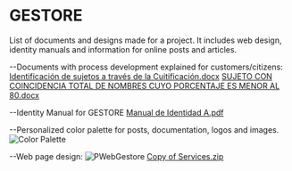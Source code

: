 # GESTORE
List of documents and designs made for a project. It includes web design, identity manuals and information for online posts and articles.

--Documents with process development explained for customers/citizens:
[Identificación de sujetos a través de la Cuitificación.docx](https://github.com/candemui/GESTORE/files/13508019/Identificacion.de.sujetos.a.traves.de.la.Cuitificacion.docx)
[SUJETO CON COINCIDENCIA TOTAL DE NOMBRES CUYO PORCENTAJE ES MENOR AL 80.docx](https://github.com/candemui/GESTORE/files/13508020/SUJETO.CON.COINCIDENCIA.TOTAL.DE.NOMBRES.CUYO.PORCENTAJE.ES.MENOR.AL.80.docx)

--Identity Manual for GESTORE
[Manual de Identidad A.pdf](https://github.com/candemui/GESTORE/files/13508032/Manual.de.Identidad.A.pdf)

--Personalized color palette for posts, documentation, logos and images.
![Color Palette](https://github.com/candemui/GESTORE/assets/152409777/89a65e46-557f-4f26-b746-7cf8df50b76f)

--Web page design:
![PWebGestore](https://github.com/candemui/GESTORE/assets/152409777/4fd2e2c2-bc24-4d83-9db7-8fe992aa53e6)
[Copy of Services.zip](https://github.com/candemui/GESTORE/files/13508058/Copy.of.Services.zip)
